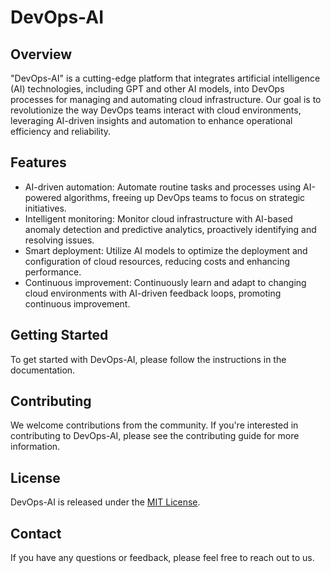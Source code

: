 
# DevOps-AI

## Overview
"DevOps-AI" is a cutting-edge platform that integrates artificial intelligence (AI) technologies, including GPT and other AI models, into DevOps processes for managing and automating cloud infrastructure. Our goal is to revolutionize the way DevOps teams interact with cloud environments, leveraging AI-driven insights and automation to enhance operational efficiency and reliability.

## Features
- AI-driven automation: Automate routine tasks and processes using AI-powered algorithms, freeing up DevOps teams to focus on strategic initiatives.
- Intelligent monitoring: Monitor cloud infrastructure with AI-based anomaly detection and predictive analytics, proactively identifying and resolving issues.
- Smart deployment: Utilize AI models to optimize the deployment and configuration of cloud resources, reducing costs and enhancing performance.
- Continuous improvement: Continuously learn and adapt to changing cloud environments with AI-driven feedback loops, promoting continuous improvement.

## Getting Started
To get started with DevOps-AI, please follow the instructions in the documentation.

## Contributing
We welcome contributions from the community. If you're interested in contributing to DevOps-AI, please see the contributing guide for more information.

## License
DevOps-AI is released under the [MIT License](LICENSE).

## Contact
If you have any questions or feedback, please feel free to reach out to us.

